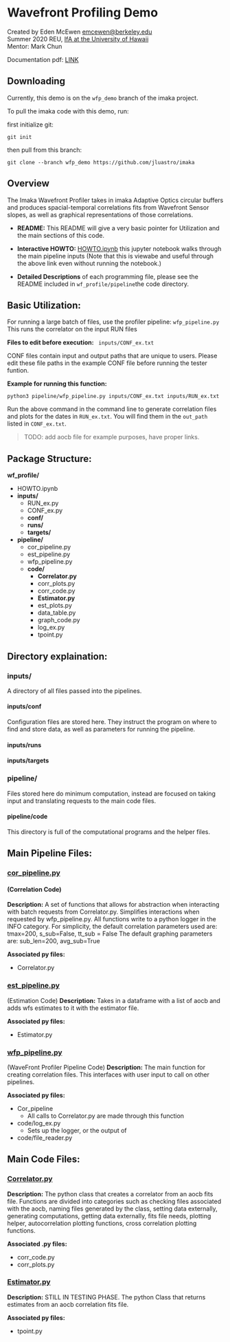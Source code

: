 # Wavefront Profiling Demo
Created by Eden McEwen <emcewen@berkeley.edu> <br>
Summer 2020 REU, [IfA at the University of Hawaii](https://student.ifa.hawaii.edu/reu/) <br>
Mentor: Mark Chun

Documentation pdf: [LINK](https://docs.google.com/document/d/e/2PACX-1vQRuThSnEPpXRZy12O6BXV6kNo6oPF7S2aClpCTIMWfSb5oWzfJCzW82liy8IDLTDOyzUbBUW-4jLyC/pub)

## Downloading

Currently, this demo is on the `wfp_demo` branch of the imaka project. 

To pull the imaka code with this demo, run:

first initialize git:

	git init

then pull from this branch:

	git clone --branch wfp_demo https://github.com/jluastro/imaka


## Overview

The Imaka Wavefront Profiler takes in imaka Adaptive Optics circular buffers and produces spacial-temporal correlations fits from Wavefront Sensor slopes, as well as graphical representations of those correlations. 

- **README:** This README will give a very basic pointer for Utilization and the main sections of this code. 

- **Interactive HOWTO:** [HOWTO.ipynb](https://github.com/jluastro/imaka/blob/wfp_demo/imaka/wf_profile/HOWTO.ipynb) this jupyter notebook walks through the main pipeline inputs (Note that this is viewabe and useful through the above link even without running the notebook.)

- **Detailed Descriptions** of each programming file, please see the README included in `wf_profile/pipeline`the code directory.


## Basic Utilization:
For running a large batch of files, use the profiler pipeline: `wfp_pipeline.py`
This runs the correlator on the input RUN files

**Files to edit before execution:**
` inputs/CONF_ex.txt`

CONF files contain input and output paths that are unique to users. Please edit these file paths in the example CONF file before running the tester funtion. 

**Example for running this function:**

 	python3 pipeline/wfp_pipeline.py inputs/CONF_ex.txt inputs/RUN_ex.txt
 
 Run the above command in the command line to generate correlation files and plots for the dates in `RUN_ex.txt`. You will find them in the `out_path` listed in `CONF_ex.txt`.
 
 > TODO: add aocb file for example purposes, have proper links.


## Package Structure:

**wf_profile/**
- HOWTO.ipynb
- **inputs/**
  - RUN_ex.py
  - CONF_ex.py
  - **conf/**
  - **runs/**
  - **targets/**
- **pipeline/**
  - cor_pipeline.py
  - est_pipeline.py
  - wfp_pipeline.py
  - **code/**
    - **Correlator.py**
    - corr_plots.py
    - corr_code.py
    - **Estimator.py**
    - est_plots.py
    - data_table.py
    - graph_code.py
    - log_ex.py
    - tpoint.py

## Directory explaination:

### inputs/
A directory of all files passed into the pipelines. 

#### inputs/conf
Configuration files are stored here. They instruct the program on where to find and store data, as well as parameters for running the pipeline.

#### inputs/runs


#### inputs/targets


### pipeline/
Files stored here do minimum computation, instead are focused on taking input and translating requests to the main code files. 

#### pipeline/code
This directory is full of the computational programs and the helper files. 




## Main Pipeline Files:

### [cor_pipeline.py](https://github.com/jluastro/imaka/blob/wfp_demo/imaka/wf_profile/pipeline/cor_pipeline.py)

#### (Correlation Code) 

**Description:** A set of functions that allows for abstraction when interacting with batch requests from Correlator.py. Simplifies interactions when requested by wfp_pipeline.py. All functions write to a python logger in the INFO category. 
For simplicity, the default correlation parameters used are: 
	tmax=200, s_sub=False, tt_sub = False 
The default graphing parameters are:
	sub_len=200, avg_sub=True

**Associated py files:**
- Correlator.py


### [est_pipeline.py](https://github.com/jluastro/imaka/blob/wfp_demo/imaka/wf_profile/pipeline/est_pipeline.py)
(Estimation Code)
**Description:** Takes in a dataframe with a list of aocb and adds wfs estimates to it with the estimator file.   

**Associated py files:**
- Estimator.py


### [wfp_pipeline.py](https://github.com/jluastro/imaka/blob/wfp_demo/imaka/wf_profile/pipeline/wfp_pipeline.py)
(WaveFront Profiler Pipeline Code)
**Description:** The main function for creating correlation files. This interfaces with user input to call on other pipelines. 

**Associated py files:**
- Cor_pipeline
  - All calls to Correlator.py are made through this function
- code/log_ex.py
  - Sets up the logger, or the output of 
- code/file_reader.py


## Main Code Files:

### [Correlator.py](https://github.com/jluastro/imaka/blob/wfp_demo/imaka/wf_profile/pipeline/code/Correlator.py)
**Description:** The python class that creates a correlator from an aocb fits file. Functions are divided into categories such as checking files associated with the aocb, naming files generated by the class, setting data externally, generating computations, getting data externally, fits file needs, plotting helper, autocorrelation plotting functions, cross correlation plotting functions. 

**Associated .py files:**
- corr_code.py
- corr_plots.py

### [Estimator.py](https://github.com/jluastro/imaka/blob/wfp_demo/imaka/wf_profile/pipeline/code/Estimator.py)
**Description:** STILL IN TESTING PHASE. The python Class that returns estimates from an aocb correlation fits file. 

**Associated py files:**
- tpoint.py

